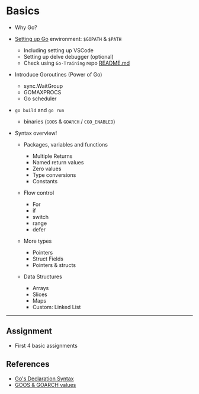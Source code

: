 # Basics

- Why Go?

- [Setting up Go](https://github.com/AgarwalConsulting/Go-Training/blob/master/Setup.md) environment: `$GOPATH` & `$PATH`
  - Including setting up VSCode
  - Setting up delve debugger (optional)
  - Check using `Go-Training` repo [README.md](https://github.com/AgarwalConsulting/Go-Training)

- Introduce Goroutines (Power of Go)
  - sync.WaitGroup
  - GOMAXPROCS
  - Go scheduler

- `go build` and `go run`
  - binaries (`GOOS` & `GOARCH` / `CGO_ENABLED`)

- Syntax overview!
  - Packages, variables and functions
    - Multiple Returns
    - Named return values
    - Zero values
    - Type conversions
    - Constants

  - Flow control
    - For
    - if
    - switch
    - range
    - defer

  - More types
    - Pointers
    - Struct Fields
    - Pointers & structs

  - Data Structures
    - Arrays
    - Slices
    - Maps
    - Custom: Linked List

---

## Assignment

- First 4 basic assignments

## References

- [Go's Declaration Syntax](https://blog.golang.org/gos-declaration-syntax)
- [GOOS & GOARCH values](https://gist.github.com/asukakenji/f15ba7e588ac42795f421b48b8aede63)
